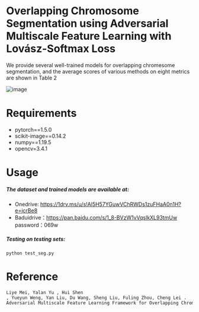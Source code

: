 # Overlapping Chromosome Segmentation using Adversarial Multiscale Feature Learning with Lovász-Softmax Loss 
We provide several well-trained models for overlapping chromesome segmentation, and the average scores of various methods on eight metrics are shown in Table 2

![image](https://github.com/liyemei/AFML/blob/master/TableII.jpg)



# Requirements
- pytorch==1.5.0
- scikit-image==0.14.2
- numpy==1.19.5
- opencv=3.4.1
# Usage
#####  The dataset and trained models  are available at:
- Onedrive: https://1drv.ms/u/s!Al5H57YGuwVChRWDs1zuFHaA0n1H?e=jcrBe8
- Baduidrive：https://pan.baidu.com/s/1_8-BVzW1vVqslkXL93tmUw password：069w 


##### Testing on testing sets:
```
python test_seg.py
```
# Reference

```
Liye Mei, Yalan Yu , Hui Shen , Yueyun Weng, Yan Liu, Du Wang, Sheng Liu, Fuling Zhou, Cheng Lei . Adversarial Multiscale Feature Learning Framework for Overlapping Chromosome Segmentation.Entropy.2022

```





